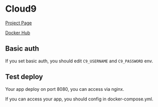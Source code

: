 # Cloud9

[Project Page](https://c9.io/?redirect=0)

[Docker Hub](https://hub.docker.com/r/kdelfour/cloud9-docker/)

## Basic auth

If you set basic auth, you should edit ``C9_USERNAME`` and ``C9_PASSWORD`` env.

## Test deploy

Your app deploy on port 8080, you can access via nginx.

If you can access your app, you should config in docker-compose.yml.

